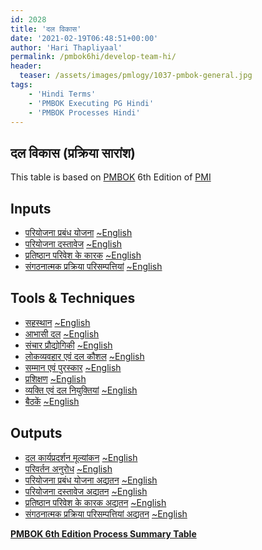 ```yaml
---
id: 2028   
title: 'दल विकास'
date: '2021-02-19T06:48:51+00:00'
author: 'Hari Thapliyaal'
permalink: /pmbok6hi/develop-team-hi/
header:
  teaser: /assets/images/pmlogy/1037-pmbok-general.jpg
tags:
    - 'Hindi Terms'
    - 'PMBOK Executing PG Hindi'
    - 'PMBOK Processes Hindi'
---
```


## दल विकास (प्रक्रिया सारांश)

This table is based on [PMBOK](https://www.pmi.org/pmbok-guide-standards) 6th Edition of [PMI](https://www.pmi.org)

## Inputs

- [परियोजना प्रबंध योजना](/pmbok6hi/project-management-plan-hi) [~English](/pmbok6/Project-Management-Plan)
- [परियोजना दस्तावेज](/pmbok6hi/project-documents-hi) [~English](/pmbok6/Project-Documents)
- [प्रतिष्ठान परिवेश के कारक](/pmbok6hi/enterprise-environmental-factors-hi) [~English](/pmbok6/Enterprise-Environmental-Factors)
- [संगठनात्मक प्रक्रिया परिसम्पत्तियां](/pmbok6hi/organizational-process-assets-hi) [~English](/pmbok6/Organizational-Process-Assets)

## Tools &amp; Techniques

- [सहस्थान](/pmbok6hi/colocation-hi) [~English](/pmbok6/Colocation)
- [आभासी दल](/pmbok6hi/virtual-teams-hi) [~English](/pmbok6/Virtual-Teams)
- [संचार प्रौद्योगिकी](/pmbok6hi/communication-technology-hi) [~English](/pmbok6/Communication-Technology)
- [लोकव्यवहार एवं दल कौशल](/pmbok6hi/interpersonal-and-team-skills-hi) [~English](/pmbok6/Interpersonal-And-Team-Skills)
- [सम्मान एवं पुरस्कार](/pmbok6hi/recognition-and-rewards-hi) [~English](/pmbok6/Recognition-And-Rewards)
- [प्रशिक्षण](/pmbok6hi/training-hi) [~English](/pmbok6/Training)
- [व्यक्ति एवं दल नियुक्तियां](/pmbok6hi/individual-and-team-assessments-hi) [~English](/pmbok6/Individual-And-Team-Assessments)
- [बैठकें](/pmbok6hi/meetings-hi) [~English](/pmbok6/Meetings)

## Outputs

- [दल कार्यप्रदर्शन मूल्यांकन](/pmbok6hi/team-performance-assessments-hi) [~English](/pmbok6/Team-Performance-Assessments)
- [परिवर्तन अनुरोध](/pmbok6hi/change-requests-hi) [~English](/pmbok6/Change-Requests)
- [परियोजना प्रबंध योजना अद्यतन](/pmbok6hi/project-management-plan-updates-hi) [~English](/pmbok6/Project-Management-Plan-Updates)
- [परियोजना दस्तावेज अद्यतन](/pmbok6hi/project-documents-updates-hi) [~English](/pmbok6/Project-Documents-Updates)
- [प्रतिष्ठान परिवेश के कारक अद्यतन](/pmbok6hi/enterprise-environmental-factors-updates-hi) [~English](/pmbok6/Enterprise-Environmental-Factors-Updates)
- [संगठनात्मक प्रक्रिया परिसम्पत्तियां अद्यतन](/pmbok6hi/organizational-process-assets-updates-hi) [~English](/pmbok6/Organizational-Process-Assets-Updates)

**[PMBOK 6th Edition Process Summary Table](process-groups-and-processes-in-pmbok6/)**